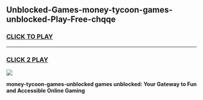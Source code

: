 
## Unblocked-Games-money-tycoon-games-unblocked-Play-Free-chqqe
<h3>
<a href="https://premium76.site?title=money-tycoon-games-unblocked&ref=09A">CLICK TO PLAY</a></h3>
<hr>

<h3>
<a href="https://premium76.site?title=money-tycoon-games-unblocked&ref=09A">CLICK 2 PLAY</a>
  
</h3>

<a href="https://premium76.site?title=money-tycoon-games-unblocked&ref=09A"><img src="https://clearcache.store/games.png"></a>


**money-tycoon-games-unblocked games unblocked: Your Gateway to Fun and Accessible Online Gaming**
